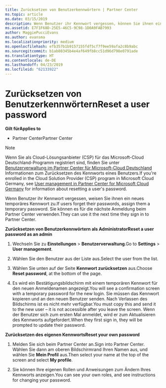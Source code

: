 ```yaml
---
title: Zurücksetzen von Benutzerkennwörtern | Partner Center
ms.topic: article
ms.date: 03/15/2019
description: Wenn Benutzer ihr Kennwort vergessen, können Sie ihnen ein neues temporäres Kennwort zuweisen. Sie können es für die nächste Anmeldung beim Partner Center verwenden.
ms.assetid: E7F1F68D-25E5-46C5-9C98-1D0A9FAB7993
author: MaggiePucciEvans
ms.author: evansma
ms.localizationpriority: medium
ms.openlocfilehash: efb357b1b9157155fdf5cf7f9ee59afa2c8b9abc
ms.sourcegitcommit: b1ab80345b4e4af649fb8cc51d96d798e0791ade
ms.translationtype: HT
ms.contentlocale: de-DE
ms.lasthandoff: 04/23/2019
ms.locfileid: "62133922"
---
```

# <a name="reset-a-user-password"></a><span data-ttu-id="f3ce4-104">Zurücksetzen von Benutzerkennwörtern</span><span class="sxs-lookup"><span data-stu-id="f3ce4-104">Reset a user password</span></span>

<span data-ttu-id="f3ce4-105">**Gilt für**</span><span class="sxs-lookup"><span data-stu-id="f3ce4-105">**Applies to**</span></span>

-  <span data-ttu-id="f3ce4-106">Partner Center</span><span class="sxs-lookup"><span data-stu-id="f3ce4-106">Partner Center</span></span>
   
> [!NOTE]  
>  <span data-ttu-id="f3ce4-107">Wenn Sie als Cloud-Lösungsanbieter (CSP) für das Microsoft-Cloud Deutschland-Programm registriert sind, finden Sie unter [Benutzerverwaltung im Partner Center für Microsoft-Cloud Deutschland](user-management-in-partner-center-for-microsoft-cloud-germany.md) Informationen zum Zurücksetzen des Kennworts eines Benutzers.</span><span class="sxs-lookup"><span data-stu-id="f3ce4-107">If you're enrolled in the Cloud Solution Provider (CSP) program in Microsoft Cloud Germany, see [User management in Partner Center for Microsoft Cloud Germany](user-management-in-partner-center-for-microsoft-cloud-germany.md) for information about resetting a user's password.</span></span>

<span data-ttu-id="f3ce4-108">Wenn Benutzer ihr Kennwort vergessen, weisen Sie ihnen ein neues temporäres Kennwort zu.</span><span class="sxs-lookup"><span data-stu-id="f3ce4-108">If users forget their passwords, assign them a temporary password.</span></span> <span data-ttu-id="f3ce4-109">Sie können es für die nächste Anmeldung beim Partner Center verwenden.</span><span class="sxs-lookup"><span data-stu-id="f3ce4-109">They can use it the next time they sign in to Partner Center.</span></span>

<span data-ttu-id="f3ce4-110">**Zurücksetzen von Benutzerkennwörtern als Administrator**</span><span class="sxs-lookup"><span data-stu-id="f3ce4-110">**Reset a user password as an admin**</span></span>

1.  <span data-ttu-id="f3ce4-111">Wechseln Sie zu **Einstellungen** &gt; **Benutzerverwaltung**.</span><span class="sxs-lookup"><span data-stu-id="f3ce4-111">Go to **Settings** &gt; **User management**.</span></span>
2.  <span data-ttu-id="f3ce4-112">Wählen Sie den Benutzer aus der Liste aus.</span><span class="sxs-lookup"><span data-stu-id="f3ce4-112">Select the user from the list.</span></span>

3.  <span data-ttu-id="f3ce4-113">Wählen Sie unten auf der Seite **Kennwort zurücksetzen** aus.</span><span class="sxs-lookup"><span data-stu-id="f3ce4-113">Choose **Reset password**, at the bottom of the page.</span></span>

4.  <span data-ttu-id="f3ce4-114">Es wird ein Bestätigungsbildschirm mit einem temporären Kennwort für den neuen Anmeldenamen angezeigt.</span><span class="sxs-lookup"><span data-stu-id="f3ce4-114">You will see a confirmation screen with a temporary password for the new login.</span></span> <span data-ttu-id="f3ce4-115">Sie müssen das Kennwort kopieren und an den neuen Benutzer senden. Nach Verlassen des Bildschirms ist es nicht mehr verfügbar.</span><span class="sxs-lookup"><span data-stu-id="f3ce4-115">You must copy this and send it to the new user – it is not accessible after you leave the screen.</span></span> <span data-ttu-id="f3ce4-116">Wenn der Benutzer sich zum ersten Mal anmeldet, wird er zum Aktualisieren des Kennworts aufgefordert.</span><span class="sxs-lookup"><span data-stu-id="f3ce4-116">When they first sign in, they will be prompted to update their password.</span></span>

<span data-ttu-id="f3ce4-117">**Zurücksetzen des eigenen Kennworts**</span><span class="sxs-lookup"><span data-stu-id="f3ce4-117">**Reset your own password**</span></span>

1.  <span data-ttu-id="f3ce4-118">Melden Sie sich beim Partner Center an.</span><span class="sxs-lookup"><span data-stu-id="f3ce4-118">Sign into Partner Center.</span></span> <span data-ttu-id="f3ce4-119">Wählen Sie dann am oberen Bildschirmrand Ihren Namen aus, und wählen Sie **Mein Profil** aus.</span><span class="sxs-lookup"><span data-stu-id="f3ce4-119">Then select your name at the top of the screen and select **My profile**.</span></span>

2.  <span data-ttu-id="f3ce4-120">Sie können Ihre eigenen Rollen und Anweisungen zum Ändern Ihres Kennworts anzeigen.</span><span class="sxs-lookup"><span data-stu-id="f3ce4-120">You can see your own roles, and see instructions for changing your password.</span></span>

 

 



